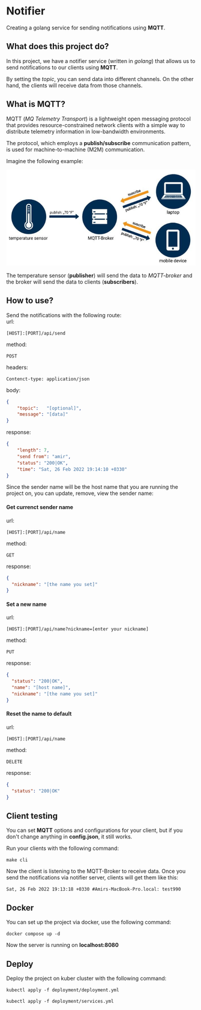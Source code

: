 # Notifier

Creating a golang service for sending notifications using **MQTT**.

## What does this project do?
In this project, we have a notifier service (written in _golang_) that allows
us to send notifications to our clients using **MQTT**.

By setting the _topic_, you can send data into different channels. On the other
hand, the clients will receive data from those channels.

## What is MQTT?
MQTT (_MQ Telemetry Transport_) is a lightweight 
open messaging protocol that provides resource-constrained 
network clients with a simple way to distribute telemetry 
information in low-bandwidth environments. 

The protocol, which employs a **publish/subscribe** 
communication pattern, is used for machine-to-machine 
(M2M) communication.

Imagine the following example:

<img src="./assets/MQTT_Schema_EN.jpeg" />

The temperature sensor (**publisher**) will send the data to _MQTT-broker_
and the broker will send the data to clients (**subscribers**).

## How to use?
Send the notifications with the following route:<br />
url:
```
[HOST]:[PORT]/api/send
```

method:
```
POST
```

headers:
```
Contenct-type: application/json
```

body:
```json
{
    "topic":   "[optional]", 
    "message": "[data]"
}
```

response:
```json
{
	"length": 7,
	"send from": "amir",
	"status": "200|OK",
	"time": "Sat, 26 Feb 2022 19:14:10 +0330"
}
```

Since the sender name will be the host name that you are running the project on,
you can update, remove, view the sender name:<br />
#### Get currenct sender name
url:
```
[HOST]:[PORT]/api/name
```

method:
```
GET
```

response:
```json
{
  "nickname": "[the name you set]"
}
```

#### Set a new name

url:
```
[HOST]:[PORT]/api/name?nickname=[enter your nickname]
```

method:
```
PUT
```

response:
```json
{
  "status": "200|OK",
  "name": "[host name]",
  "nickname": "[the name you set]"
}
```

#### Reset the name to default

url:
```
[HOST]:[PORT]/api/name
```

method:
```
DELETE
```

response:
```json
{
  "status": "200|OK"
}
```

## Client testing
You can set **MQTT** options and configurations for your client,
but if you don't change anything in **config.json**, it still works.

Run your clients with the following command:
```shell
make cli
```

Now the client is listening to the MQTT-Broker to receive data.
Once you send the notifications via notifier server, clients
will get them like this:
```
Sat, 26 Feb 2022 19:13:18 +0330 #Amirs-MacBook-Pro.local: test990
```

## Docker
You can set up the project via docker, use the following command:
```shell
docker compose up -d
```

Now the server is running on **localhost:8080**

## Deploy
Deploy the project on kuber cluster with the following command:
```shell
kubectl apply -f deployment/deployment.yml
```

```shell
kubectl apply -f deployment/services.yml
```
